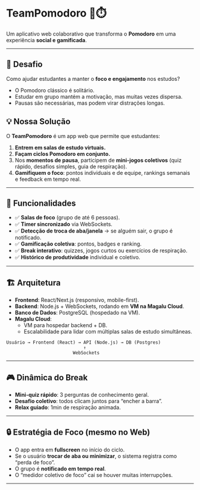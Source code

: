 # TeamPomodoro 🌱⏱️

Um aplicativo web colaborativo que transforma o **Pomodoro** em uma experiência **social e gamificada**.

---

## 🎯 Desafio

Como ajudar estudantes a manter o **foco e engajamento** nos estudos?

- O Pomodoro clássico é solitário.
- Estudar em grupo mantém a motivação, mas muitas vezes dispersa.
- Pausas são necessárias, mas podem virar distrações longas.

## 💡 Nossa Solução

O **TeamPomodoro** é um app web que permite que estudantes:

1. **Entrem em salas de estudo virtuais.**
2. **Façam ciclos Pomodoro em conjunto.**
3. Nos **momentos de pausa**, participem de **mini-jogos coletivos** (quiz rápido, desafios simples, guia de respiração).
4. **Gamifiquem o foco**: pontos individuais e de equipe, rankings semanais e feedback em tempo real.

---

## 🚀 Funcionalidades

- ✅ **Salas de foco** (grupo de até 6 pessoas).
- ✅ **Timer sincronizado** via WebSockets.
- ✅ **Detecção de troca de aba/janela** → se alguém sair, o grupo é notificado.
- ✅ **Gamificação coletiva**: pontos, badges e ranking.
- ✅ **Break interativo**: quizzes, jogos curtos ou exercícios de respiração.
- ✅ **Histórico de produtividade** individual e coletivo.

---

## 🏗️ Arquitetura

- **Frontend**: React/Next.js (responsivo, mobile-first).
- **Backend**: Node.js + WebSockets, rodando em **VM na Magalu Cloud**.
- **Banco de Dados**: PostgreSQL (hospedado na VM).
- **Magalu Cloud**:
  - VM para hospedar backend + DB.
  - Escalabilidade para lidar com múltiplas salas de estudo simultâneas.

```
Usuário → Frontend (React) → API (Node.js) → DB (Postgres)
                             ↑
                         WebSockets
```

---

## 🎮 Dinâmica do Break

- **Mini-quiz rápido**: 3 perguntas de conhecimento geral.
- **Desafio coletivo**: todos clicam juntos para “encher a barra”.
- **Relax guiado**: 1min de respiração animada.

---

## 🔒 Estratégia de Foco (mesmo no Web)

- O app entra em **fullscreen** no início do ciclo.
- Se o usuário **trocar de aba ou minimizar**, o sistema registra como “perda de foco”.
- O grupo é **notificado em tempo real**.
- O “medidor coletivo de foco” cai se houver muitas interrupções.

---
<!--

## ⚙️ Estrutura do Projeto (exemplo)

```
team-pomodoro/
├─ frontend/           # React (Next.js)
│  ├─ pages/
│  ├─ components/
│  └─ public/
├─ backend/            # Node.js + WebSocket (Socket.IO)
│  ├─ src/
│  ├─ migrations/
│  └─ Dockerfile
├─ infra/              # scripts de deploy / terraform (opcional)
└─ README_TeamPomodoro.md
```

---

## 🧩 Endpoints e Flows Principais (backend)

- `POST /api/rooms` → cria sala
- `POST /api/rooms/:id/join` → entra numa sala
- WebSocket `room:{id}` → eventos: `timer:start`, `timer:tick`, `timer:end`, `focus:lost`, `break:start`, `break:end`, `quiz:start`, `quiz:answer`
- `GET /api/users/:id/stats` → pega histórico do usuário

---

## ✨ Snippets Úteis

### 1) Detectar troca de aba / perda de foco (frontend)

```javascript
// exemplo simples em React
import { useEffect } from 'react';

function usePageVisibility(onHidden, onVisible) {
  useEffect(() => {
    const handleVisibility = () => {
      if (document.hidden) onHidden();
      else onVisible();
    };

    document.addEventListener('visibilitychange', handleVisibility);
    return () => document.removeEventListener('visibilitychange', handleVisibility);
  }, [onHidden, onVisible]);
}

// uso em componente
usePageVisibility(
  () => socket.emit('focus:lost', { roomId }),
  () => socket.emit('focus:returned', { roomId })
);
```

> Observação: isso detecta quando o usuário troca de aba ou minimiza a janela. Não é possível bloquear o SO via web.


### 2) Sincronização de timer com Socket.IO (backend)

```javascript
// servidor Node/Express + socket.io (esboço)
const express = require('express');
const http = require('http');
const { Server } = require('socket.io');

const app = express();
const server = http.createServer(app);
const io = new Server(server);

io.on('connection', (socket) => {
  socket.on('joinRoom', ({ roomId, userId }) => {
    socket.join(roomId);
  });

  socket.on('timer:start', ({ roomId, duration }) => {
    // Broadcast para todos na sala
    io.to(roomId).emit('timer:start', { duration, startedAt: Date.now() });

    // Opcional: lógica de servidor para ticks
    // setInterval ou um scheduler mais robusto em produção
  });
});

server.listen(3000, () => console.log('server running'));
```

---

## 🧪 Métricas e Analytics

- Tempo médio focado por usuário (diário/semana).
- Número de quebras de foco por sala.
- Taxa de conclusão de ciclos Pomodoro.
- Engajamento nos breaks (quantas pessoas participaram do mini-jogo).

---

## 💾 Deploy na Magalu Cloud (VM)

1. Crie uma VM (Ubuntu) na Magalu Cloud.
2. Configure Node.js e PostgreSQL na VM (ou use containerização: Docker).
3. Suba o backend (por PM2, systemd ou Docker Compose).
4. Configure um reverse-proxy (nginx) e TLS (Let's Encrypt).

---

## 🎯 Roadmap / Próximos passos

1. MVP: salas, timer sincronizado, detecção de troca de aba, break com 1 mini-atividade.
2. Gamificação: pontos, badges e leaderboard.
3. Mobile PWA / app nativo.
4. Integração com calendários e notificações push.

-->
